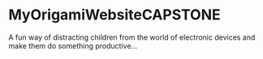 # MyOrigamiWebsiteCAPSTONE
A fun way of distracting children from the world of electronic devices and make them do something productive...

